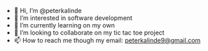 - 👋 Hi, I’m @peterkalinde
- 👀 I’m interested in software development
- 🌱 I’m currently learning on my own
- 💞️ I’m looking to collaborate on my tic tac toe project
- 📫 How to reach me though my email: peterkalinde9@gmail.com

<!---
peterkalinde/peterkalinde is a ✨ special ✨ repository because its `README.md` (this file) appears on your GitHub profile.
You can click the Preview link to take a look at your changes.
--->
